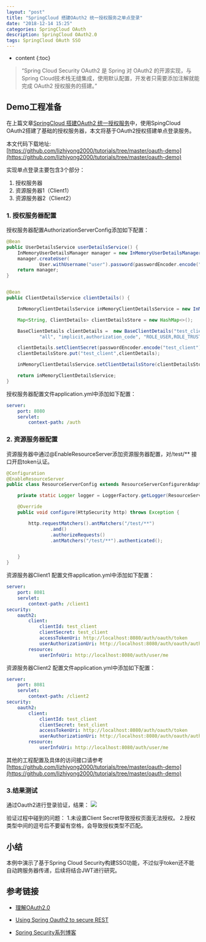 ```yaml
---
layout: "post"
title: "SpringCloud 搭建OAuth2 统一授权服务之单点登录"
date: "2018-12-14 15:25"
categories: SpringCloud OAuth
description: SpringCloud OAuth2.0
tags: SpringCloud OAuth SSO
---
```


* content
    {:toc}

<div class="postImg" style="background-image:url(http://pjpst7ucp.bkt.clouddn.com/2018-dc55c005.png)" ></div>

> “Spring Cloud Security OAuth2 是 Spring 对 OAuth2 的开源实现，与Spring Cloud技术栈无缝集成，使用默认配置，开发者只需要添加注解就能完成 OAuth2 授权服务的搭建。”

## Demo工程准备
在上篇文章[SpringCloud 搭建OAuth2 统一授权服务](https://lizhiyong2000.github.io/2018/12/14/springcloud-%E6%90%AD%E5%BB%BAoauth2-%E7%BB%9F%E4%B8%80%E6%8E%88%E6%9D%83%E6%9C%8D%E5%8A%A1/)中，使用SpingCloud OAuth2搭建了基础的授权服务器，本文将基于OAuth2授权搭建单点登录服务。

本文代码下载地址:[https://github.com/lizhiyong2000/tutorials/tree/master/oauth-demo](https://github.com/lizhiyong2000/tutorials/tree/master/oauth-demo)

实现单点登录主要包含3个部分：
1. 授权服务器
2. 资源服务器1（Client1）
3. 资源服务器2（Client2）

### 1. 授权服务器配置
授权服务器配置AuthorizationServerConfig添加如下配置：
```java
@Bean
public UserDetailsService userDetailsService() {
    InMemoryUserDetailsManager manager = new InMemoryUserDetailsManager();
    manager.createUser(
            User.withUsername("user").password(passwordEncoder.encode("password")).roles("USER").build());
    return manager;
}


@Bean
public ClientDetailsService clientDetails() {

    InMemoryClientDetailsService inMemoryClientDetailsService = new InMemoryClientDetailsService();

    Map<String, ClientDetails> clientDetailsStore = new HashMap<>();

    BaseClientDetails clientDetails =  new BaseClientDetails("test_client", "",
            "all", "implicit,authorization_code", "ROLE_USER,ROLE_TRUSTED_CLIENT","http://localhost:8081/client1/login,http://localhost:8082/client2/login");

    clientDetails.setClientSecret(passwordEncoder.encode("test_client"));
    clientDetailsStore.put("test_client",clientDetails);

    inMemoryClientDetailsService.setClientDetailsStore(clientDetailsStore);

    return inMemoryClientDetailsService;
}

```
授权服务器配置文件application.yml中添加如下配置：
```yaml
server:
    port: 8080
    servlet:
        context-path: /auth
```
### 2. 资源服务器配置
资源服务器中通过@EnableResourceServer添加资源服务器配置，对/test/** 接口开启token认证。

```java
@Configuration
@EnableResourceServer
public class ResourceServerConfig extends ResourceServerConfigurerAdapter {

    private static Logger logger = LoggerFactory.getLogger(ResourceServerConfig.class);

    @Override
    public void configure(HttpSecurity http) throws Exception {

        http.requestMatchers().antMatchers("/test/**")
                .and()
                .authorizeRequests()
                .antMatchers("/test/**").authenticated();


    }
}
```

资源服务器Client1 配置文件application.yml中添加如下配置：
```yaml
server:
    port: 8081
    servlet:
        context-path: /client1
security:
    oauth2:
        client:
            clientId: test_client
            clientSecret: test_client
            accessTokenUri: http://localhost:8080/auth/oauth/token
            userAuthorizationUri: http://localhost:8080/auth/oauth/authorize
        resource:
            userInfoUri: http://localhost:8080/auth/user/me
```

资源服务器Client2 配置文件application.yml中添加如下配置：
```yaml
server:
    port: 8081
    servlet:
        context-path: /client2
security:
    oauth2:
        client:
            clientId: test_client
            clientSecret: test_client
            accessTokenUri: http://localhost:8080/auth/oauth/token
            userAuthorizationUri: http://localhost:8080/auth/oauth/authorize
        resource:
            userInfoUri: http://localhost:8080/auth/user/me
```


其他的工程配置及具体的访问接口请参考[https://github.com/lizhiyong2000/tutorials/tree/master/oauth-demo](https://github.com/lizhiyong2000/tutorials/tree/master/oauth-demo)


### 3.结果测试
通过Oauth2进行登录验证，结果：
![](http://pjpst7ucp.bkt.clouddn.com/2018-43a98728.gif)


验证过程中碰到的问题：
1.未设置Client Secret导致授权页面无法授权。
2.授权类型中间的逗号后不要留有空格，会导致授权类型不匹配。

## 小结
本例中演示了基于Spring Cloud Security构建SSO功能，不过似乎token还不能自动跨服务器传递，后续将结合JWT进行研究。


## 参考链接
* [理解OAuth2.0](http://www.ruanyifeng.com/blog/2014/05/oauth_2_0.html)

* [Using Spring Oauth2 to secure REST](http://www.tinmegali.com/en/2017/06/25/oauth2-using-spring/)

* [Spring Security系列博客](https://www.jianshu.com/u/fb66b7412d27)
